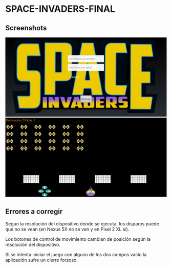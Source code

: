 # SPACE-INVADERS-FINAL

## Screenshots

![Pantalla de inicio](https://github.com/krate95/Calidad/blob/master/Screenshots/Inicio.jpg)
![Pantalla de juego](https://github.com/krate95/Calidad/blob/master/Screenshots/Juego.jpg)


## Errores a corregir

Según la resolución del dispositivo donde se ejecuta, los disparos puede que no se vean (en Nexus 5X no se ven y en Pixel 2 XL sí).

Los botones de control de movimiento cambian de posición según la resolución del dispositivo.

Si se intenta iniciar el juego con alguno de los dos campos vacío la aplicación sufre un cierre forzoso.

